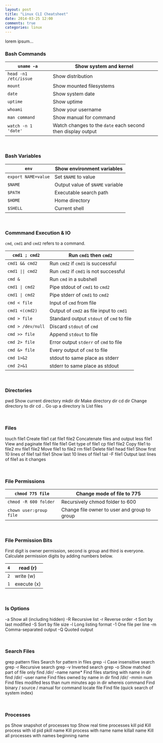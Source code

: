 ```yaml
---
layout: post
title: "Linux CLI Cheatsheet"
date: 2014-03-25 12:00
comments: true
categories: linux
---
```


lorem ipsum...

###  Bash Commands

| `uname -a` | Show system and kernel |
| --- | --- |
| `head -n1 /etc/issue` | Show distri­bution |
| `mount` | Show mounted filesy­stems |
| `date` | Show system date |
| `uptime` | Show uptime |
| `whoami` | Show your username |
| `man command` | Show manual for command |
| `watch -n 1 'date'` | Watch changes to the `date` each second then display output |

<br>

###  Bash Variables

| `env` | Show enviro­nment variables |
| --- | --- |
| `export NAME=value` | Set `$NAME` to value |
| `$NAME` | Output value of `$NAME` variable |
| `$PATH` | Executable search path |
| `$HOME` | Home directory |
| `$SHELL` | Current shell |

<br>

### Commmand Execution & IO

`cmd`, `cmd1` and `cmd2` refers to a command.

| `cmd1 ; cmd2` | Run `cmd1` then `cmd2` |
| --- | --- |
| `cmd1 && cmd2` | Run `cmd2` if `cmd1` is successful |
| `cmd1 \|\| cmd2` | Run `cmd2` if `cmd1` is not successful |
| `cmd &` | Run `cmd` in a subshell |
| `cmd1 \| cmd2` | Pipe stdout of `cmd1` to `cmd2` |
| `cmd1 \| cmd2` | Pipe stderr of `cmd1` to `cmd2` |
| `cmd < file` | Input of `cmd` from file |
| `cmd1 <(cmd2)` | Output of `cmd2` as file input to `cmd1` |
| `cmd > file` | Standard output `stdout` of `cmd` to file |
| `cmd > /dev/null` | Discard `stdout` of `cmd` |
| `cmd >> file` | Append `stdout` to file |
| `cmd 2> file` | Error output `stderr` of `cmd` to file |
| `cmd &> file` | Every output of `cmd` to file |
| `cmd 1>&2` | stdout to same place as stderr |
| `cmd 2>&1` | stderr to same place as stdout |

<br>

### Directories

pwd
Show current directory
mkdir dir
Make directory dir
cd dir
Change directory to dir
cd ..
Go up a directory
ls
List files

<br>

### Files

touch file1
Create file1
cat file1 file2
Concat­enate files and output
less file1
View and paginate file1
file file1
Get type of file1
cp file1 file2
Copy file1 to file2
mv file1 file2
Move file1 to file2
rm file1
Delete file1
head file1
Show first 10 lines of file1
tail file1
Show last 10 lines of file1
tail -F file1
Output last lines of file1 as it changes

<br>

### File Permis­sions

| `chmod 775 file` | Change mode of file to 775 |
| --- | --- |
| `chmod -R 600 folder` | Recurs­ively chmod folder to 600 |
| `chown user:group file` | Change file owner to user and group to group |

<br>

### File Permission Bits

First digit is owner permis­sion, second is group and third is everyone.
Calculate permission digits by adding numbers below.

| `4` | read \(r) |
| --- | --- |
| `2` | write (w) |
| `1` | execute (x) |

<br>

### ls Options

-a
Show all (including hidden)
-R
Recursive list
-r
Reverse order
-t
Sort by last modified
-S
Sort by file size
-l
Long listing format
-1
One file per line
-m
Comma-­sep­arated output
-Q
Quoted output

<br>

### Search Files

grep pattern files
Search for pattern in files
grep -i
Case insens­itive search
grep -r
Recursive search
grep -v
Inverted search
grep -o
Show matched part of file only
find /dir/ -name name*
Find files starting with name in dir
find /dir/ -user name
Find files owned by name in dir
find /dir/ -mmin num
Find files modifed less than num minutes ago in dir
whereis command
Find binary / source / manual for command
locate file
Find file (quick search of system index)

<br>

### Processes

ps
Show snapshot of processes
top
Show real time processes
kill pid
Kill process with id pid
pkill name
Kill process with name name
killall name
Kill all processes with names beginning name

